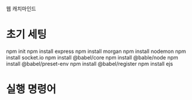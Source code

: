 웹 캐치마인드

# 초기 세팅
npm init
npm install express
npm install morgan
npm install nodemon
npm install socket.io
npm install @babel/core
npm install @bable/node
npm install @babel/preset-env
npm install @babel/register
npm install ejs

# 실행 명령어